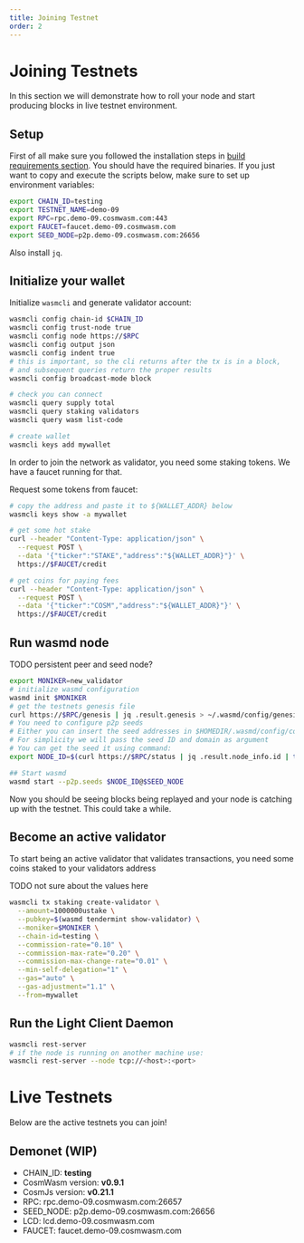 ```yaml
---
title: Joining Testnet
order: 2
---
```


# Joining Testnets

In this section we will demonstrate how to roll your node and start producing blocks in live testnet environment.

## Setup

First of all make sure you followed the installation steps in [build requirements section](./build-requirements.md). You should have the required binaries. If you just want to copy and execute the scripts below, make sure to set up environment variables:

```sh
export CHAIN_ID=testing
export TESTNET_NAME=demo-09
export RPC=rpc.demo-09.cosmwasm.com:443
export FAUCET=faucet.demo-09.cosmwasm.com
export SEED_NODE=p2p.demo-09.cosmwasm.com:26656
```

Also install `jq`.

## Initialize your wallet

Initialize `wasmcli` and generate validator account:

```sh
wasmcli config chain-id $CHAIN_ID
wasmcli config trust-node true
wasmcli config node https://$RPC
wasmcli config output json
wasmcli config indent true
# this is important, so the cli returns after the tx is in a block,
# and subsequent queries return the proper results
wasmcli config broadcast-mode block

# check you can connect
wasmcli query supply total
wasmcli query staking validators
wasmcli query wasm list-code

# create wallet
wasmcli keys add mywallet
```

In order to join the network as validator, you need some staking tokens. We have a faucet running for that.

Request some tokens from faucet:

```sh
# copy the address and paste it to ${WALLET_ADDR} below
wasmcli keys show -a mywallet

# get some hot stake
curl --header "Content-Type: application/json" \
  --request POST \
  --data '{"ticker":"STAKE","address":"${WALLET_ADDR}"}' \
  https://$FAUCET/credit

# get coins for paying fees
curl --header "Content-Type: application/json" \
  --request POST \
  --data '{"ticker":"COSM","address":"${WALLET_ADDR}"}' \
  https://$FAUCET/credit
```

## Run wasmd node

TODO persistent peer and seed node?

```sh
export MONIKER=new_validator
# initialize wasmd configuration
wasmd init $MONIKER
# get the testnets genesis file
curl https://$RPC/genesis | jq .result.genesis > ~/.wasmd/config/genesis.json
# You need to configure p2p seeds
# Either you can insert the seed addresses in $HOMEDIR/.wasmd/config/config.toml to "seeds"
# For simplicity we will pass the seed ID and domain as argument
# You can get the seed it using command:
export NODE_ID=$(curl https://$RPC/status | jq .result.node_info.id | tr -d '"')

## Start wasmd
wasmd start --p2p.seeds $NODE_ID@$SEED_NODE
```

Now you should be seeing blocks being replayed and your node is catching up with the testnet. This could take a while.

## Become an active validator

To start being an active validator that validates transactions, you need some coins staked to your validators address

TODO not sure about the values here

```sh
wasmcli tx staking create-validator \
  --amount=1000000ustake \
  --pubkey=$(wasmd tendermint show-validator) \
  --moniker=$MONIKER \
  --chain-id=testing \
  --commission-rate="0.10" \
  --commission-max-rate="0.20" \
  --commission-max-change-rate="0.01" \
  --min-self-delegation="1" \
  --gas="auto" \
  --gas-adjustment="1.1" \
  --from=mywallet
```

## Run the Light Client Daemon

```sh
wasmcli rest-server
# if the node is running on another machine use:
wasmcli rest-server --node tcp://<host>:<port>
```

# Live Testnets

Below are the active testnets you can join!

## Demonet (WIP)

- CHAIN_ID: **testing**
- CosmWasm version: **v0.9.1**
- CosmJs version: **v0.21.1**
- RPC: rpc.demo-09.cosmwasm.com:26657
- SEED_NODE: p2p.demo-09.cosmwasm.com:26656
- LCD: lcd.demo-09.cosmwasm.com
- FAUCET: faucet.demo-09.cosmwasm.com
